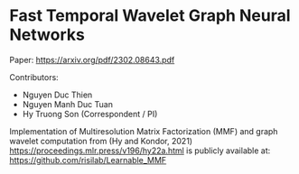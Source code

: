# Fast Temporal Wavelet Graph Neural Networks

Paper: https://arxiv.org/pdf/2302.08643.pdf

Contributors:
* Nguyen Duc Thien
* Nguyen Manh Duc Tuan
* Hy Truong Son (Correspondent / PI)

Implementation of Multiresolution Matrix Factorization (MMF) and graph wavelet computation from (Hy and Kondor, 2021) https://proceedings.mlr.press/v196/hy22a.html is publicly available at: https://github.com/risilab/Learnable_MMF
